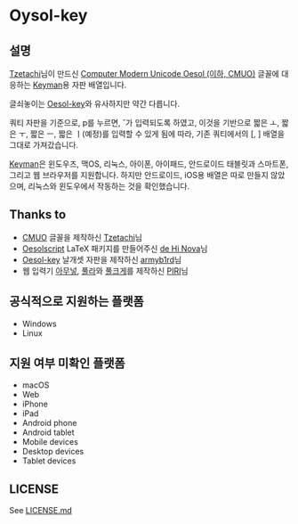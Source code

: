 Oysol-key
============

설명
----
[Tzetachi](https://github.com/Tzetachi)님이 만드신 [Computer Modern Unicode Oesol (이하, CMUO)](https://github.com/Tzetachi/Computer-Modern-Unicode-Oesol) 글꼴에 대응하는 [Keyman](https://keyman.com/)용 자판 배열입니다.

글쇠놓이는 [Oesol-key](https://github.com/armyb1rd/Oesol-key)와 유사하지만 약간 다릅니다.

쿼티 자판을 기준으로, p를 누르면, ˘가 입력되도록 하였고, 이것을 기반으로 짧은 ㅗ, 짧은 ㅜ, 짧은 ㅡ, 짧은 ㅣ(예정)를 입력할 수 있게 됨에 따라,
기존 쿼티에서의 [, ] 배열을 그대로 가져갔습니다.

[Keyman](https://keyman.com/)은 윈도우즈, 맥OS, 리눅스, 아이폰, 아이패드, 안드로이드 태블릿과 스마트폰, 그리고 웹 브라우저를 지원합니다. 하지만 안드로이드, iOS용 배열은 따로 만들지 않았으며, 리눅스와 윈도우에서 작동하는 것을 확인했습니다.

Thanks to
---------
 * [CMUO](https://github.com/Tzetachi/Computer-Modern-Unicode-Oesol) 글꼴을 제작하신 [Tzetachi](https://github.com/Tzetachi)님
 * [Oesolscript](https://bitbucket.org/novadh/oesolscript/src/master/) LaTeX 패키지를 만들어주신 [de Hi Nova](https://bitbucket.org/novadh/)님
 * [Oesol-key](https://github.com/armyb1rd/Oesol-key) 날개셋 자판을 제작하신 [armyb1rd](https://github.com/armyb1rd)님
 * 웹 입력기 [아무넣](https://phost.gitlab.io/wt/am/), [풀라](https://gitlab.com/phost/python-tools/-/raw/master/%ED%92%80%EB%9D%BC)와 [풀크게](https://gitlab.com/phost/python-tools/-/raw/master/%ED%92%80%ED%81%AC%EA%B2%8C)를 제작하신 [PIRI](https://gitlab.com/phost)님

공식적으로 지원하는 플랫폼
---------------------
 * Windows
 * Linux
 
지원 여부 미확인 플랫폼
-------------------
 * macOS
 * Web
 * iPhone
 * iPad
 * Android phone
 * Android tablet
 * Mobile devices
 * Desktop devices
 * Tablet devices

LICENSE
--------
See [LICENSE.md](LICENSE.md)
